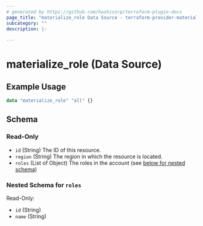 ```yaml
---
# generated by https://github.com/hashicorp/terraform-plugin-docs
page_title: "materialize_role Data Source - terraform-provider-materialize"
subcategory: ""
description: |-
  
---
```


# materialize_role (Data Source)



## Example Usage

```terraform
data "materialize_role" "all" {}
```

<!-- schema generated by tfplugindocs -->
## Schema

### Read-Only

- `id` (String) The ID of this resource.
- `region` (String) The region in which the resource is located.
- `roles` (List of Object) The roles in the account (see [below for nested schema](#nestedatt--roles))

<a id="nestedatt--roles"></a>
### Nested Schema for `roles`

Read-Only:

- `id` (String)
- `name` (String)
